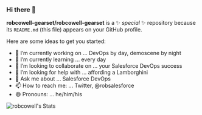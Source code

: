 ### Hi there 👋


**robcowell-gearset/robcowell-gearset** is a ✨ _special_ ✨ repository because its `README.md` (this file) appears on your GitHub profile.

Here are some ideas to get you started:

- 🔭 I’m currently working on ... DevOps by day, demoscene by night
- 🌱 I’m currently learning ... every day
- 👯 I’m looking to collaborate on ... your Salesforce DevOps success
- 🤔 I’m looking for help with ... affording a Lamborghini
- 💬 Ask me about ... Salesforce DevOps
- 📫 How to reach me: ... Twitter, @robsalesforce
- 😄 Pronouns: ... he/him/his

![robcowell's Stats](https://github-readme-stats.vercel.app/api?username=robcowell&theme=monokai&show_icons=true&hide_border=true&count_private=true)
